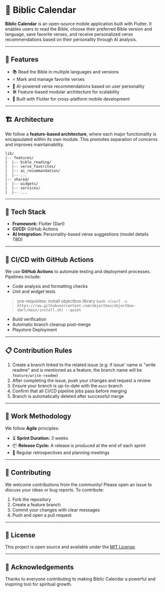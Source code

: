 # 📖 Biblic Calendar

**Biblic Calendar** is an open-source mobile application built with Flutter. It enables users to read the Bible, choose their preferred Bible version and language, save favorite verses, and receive personalized verse recommendations based on their personality through AI analysis.

---

## 🚀 Features

- 📚 Read the Bible in multiple languages and versions
- ⭐ Mark and manage favorite verses
- 🧠 AI-powered verse recommendations based on user personality
- 🛠️ Feature-based modular architecture for scalability
- 📱 Built with Flutter for cross-platform mobile development

---

## 🏗️ Architecture

We follow a **feature-based architecture**, where each major functionality is encapsulated within its own module. This promotes separation of concerns and improves maintainability.

```
lib/
|-- features/
|  |-- bible_reading/
|  |-- verse_favorites/
|  |-- ai_recommandation/
|  |-- ...
|-- shared/
|  |-- widgets/
|  |-- services/
|  |-- ...
```
---

## 🧰 Tech Stack

- **Framework:** Flutter (Dart)
- **CI/CD:** GitHub Actions
- **AI Integration:** Personality-based verse suggestions (model details TBD)

---

## 🧪 CI/CD with GitHub Actions

We use **GitHub Actions** to automate testing and deployment processes. Pipelines include:

- Code analysis and formatting checks
- Unit and widget tests
> pre-requisites: install objectbox library `bash <(curl -s https://raw.githubusercontent.com/objectbox/objectbox-dart/main/install.sh) --quiet`
- Build verification
- Automatic branch cleanup post-merge
- Playstore Deployment

---

## 📋 Contribution Rules

1. Create a branch linked to the related issue (e.g:  if issue' name is "write readme" and is mentioned as a feature, the branch name will be `feature/write-readme`)
2. After completing the issue, push your changes and request a review
3. Ensure your branch is up-to-date with the `main` branch
4. Confirm that all CI/CD pipeline jobs pass before merging
5. Branch is automatically deleted after successful merge

---

## 📅 Work Methodology

We follow **Agile** principles:

- ⏳ **Sprint Duration:** 3 weeks
- 📦 **Release Cycle:** A release is produced at the end of each sprint
- 🔄 Regular retrospectives and planning meetings

---

## 🤝 Contributing

We welcome contributions from the community! Please open an issue to discuss your ideas or bug reports. To contribute:

1. Fork the repository
2. Create a feature branch
3. Commit your changes with clear messages
4. Push and open a pull request

---

## 📄 License

This project is open source and available under the [MIT License](LICENSE).

---

## 🙏 Acknowledgements

Thanks to everyone contributing to making Biblic Calendar a powerful and inspiring tool for spiritual growth.